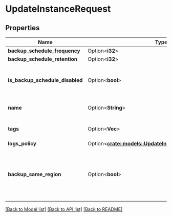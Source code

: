# UpdateInstanceRequest

## Properties

Name | Type | Description | Notes
------------ | ------------- | ------------- | -------------
**backup_schedule_frequency** | Option<**i32**> | In hours | [optional]
**backup_schedule_retention** | Option<**i32**> | In days | [optional]
**is_backup_schedule_disabled** | Option<**bool**> | Whether or not the backup schedule is disabled | [optional]
**name** | Option<**String**> | Name of the instance | [optional]
**tags** | Option<**Vec<String>**> | Tags of a given instance | [optional]
**logs_policy** | Option<[**crate::models::UpdateInstanceRequestLogsPolicy**](UpdateInstance_request_logs_policy.md)> |  | [optional]
**backup_same_region** | Option<**bool**> | Store logical backups in the same region as the database instance | [optional]

[[Back to Model list]](../README.md#documentation-for-models) [[Back to API list]](../README.md#documentation-for-api-endpoints) [[Back to README]](../README.md)


